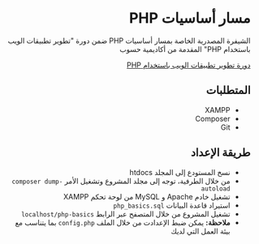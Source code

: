 <div dir="rtl">
<h1> مسار أساسيات PHP </h1>
<p>الشيفرة المصدرية الخاصة بمسار أساسيات PHP ضمن دورة "تطوير تطبيقات الويب باستخدام PHP" المقدمة من أكاديمية حسوب</p>

<div>
<a href="https://academy.hsoub.com/learn/php-web-application-development/">دورة تطوير تطبيقات الويب باستخدام PHP</a>
</div>
<h2> المتطلبات </h2>
<ul>
  <li>XAMPP</li>
  <li>Composer</li>
  <li>Git</li>
</ul>
<h2> طريقة الإعداد </h2>
<ul>
  <li>نسخ المستودع إلى المجلد htdocs</li>
  <li>من خلال الطرفية، توجه إلى مجلد المشروع وتشغيل الأمر <code>composer dump-autoload</code></li>
  <li>تشغيل خادم Apache و MySQL من لوحة تحكم XAMPP</li>
  <li>استيراد قاعدة البيانات  <code>php_basics.sql</code></li>
  <li>تشغيل المشروع من خلال المتصفح عبر الرابط <code>localhost/php-basics</code></li>
  <li><strong>ملاحظة:</strong> يمكن ضبط الإعدادت من خلال الملف  <code>config.php</code> بما يتناسب مع بيئة العمل التي لديك</li>
</ul>
</div>
